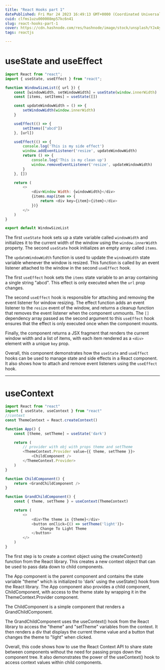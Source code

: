 ```yaml
---
title: "React Hooks part 1"
datePublished: Fri Mar 24 2023 16:49:13 GMT+0000 (Coordinated Universal Time)
cuid: clfms1uzu000008mp57kc6n41
slug: react-hooks-part-1
cover: https://cdn.hashnode.com/res/hashnode/image/stock/unsplash/YJxAy2p_ZJ4/upload/df78ea86a4af8fd461b939db918db8c1.jpeg
tags: reactjs

---
```


# useState and useEffect

```javascript
import React from "react";
import { useState, useEffect } from "react";

function WindowSizeList({ url }) {
    const [windowWidth, setWindowWidth] = useState(window.innerWidth)
    const [items, setItems] = useState([])

    const updateWindowWidth = () => {
        setWindowWidth(window.innerWidth)
    }

    useEffect(() => {
        setItems(["abcd"])
    }, [url])

    useEffect(() => {
        console.log('This is my side effect')
        window.addEventListener('resize', updateWindowWidth)
        return () => {
            console.log('This is my clean up')  
            window.removeEventListener('resize', updateWindowWidth)
        }
    }, [])

    return (
        <>
            <div>Window Width: {windowWidth}</div>
            {items.map(item => {
                return <div key={item}>{item}</div>
            })}
        </>
    )
}

export default WindowSizeList
```

The first `useState` hook sets up a state variable called `windowWidth` and initializes it to the current width of the window using the `window.innerWidth` property. The second `useState` hook initializes an empty array called `items`.

The `updateWindowWidth` function is used to update the `windowWidth` state variable whenever the window is resized. This function is called by an event listener attached to the window in the second `useEffect` hook.

The first `useEffect` hook sets the `items` state variable to an array containing a single string "abcd". This effect is only executed when the `url` prop changes.

The second `useEffect` hook is responsible for attaching and removing the event listener for window resizing. The effect function adds an event listener to the `resize` event of the window, and returns a cleanup function that removes the event listener when the component unmounts. The `[]` dependency array passed as the second argument to this `useEffect` hook ensures that the effect is only executed once when the component mounts.

Finally, the component returns a JSX fragment that renders the current window width and a list of items, with each item rendered as a `<div>` element with a unique `key` prop.

Overall, this component demonstrates how the `useState` and `useEffect` hooks can be used to manage state and side effects in a React component. It also shows how to attach and remove event listeners using the `useEffect` hook.

---

# useContext

```javascript
import React from "react"
import { useState, useContext } from "react"
//context
const ThemeContext = React.createContext()

function App() {
    const [theme, setTheme] = useState('dark')

    return (
        // provider with obj with props theme and setTheme
        <ThemeContext.Provider value={{ theme, setTheme }}>
            <ChildComponent />
        </ThemeContext.Provider>
    )
}

function ChildComponent() {
    return <GrandChildComponent />
}

function GrandChildComponent() {
    const { theme, setTheme } = useContext(ThemeContext)

    return (
        <>
            <div>The theme is {theme}</div>
            <button onClick={() => setTheme('light')}>
                Change To Light Theme
            </button>
        </>
    )
}
```

The first step is to create a context object using the createContext() function from the React library. This creates a new context object that can be used to pass data down to child components.

The App component is the parent component and contains the state variable "theme" which is initialized to 'dark' using the useState() hook from the React library. The App component also provides a child component, ChildComponent, with access to the theme state by wrapping it in the ThemeContext.Provider component.

The ChildComponent is a simple component that renders a GrandChildComponent.

The GrandChildComponent uses the useContext() hook from the React library to access the "theme" and "setTheme" variables from the context. It then renders a div that displays the current theme value and a button that changes the theme to "light" when clicked.

Overall, this code shows how to use the React Context API to share state between components without the need for passing props down the component tree. It also demonstrates the power of the useContext() hook to access context values within child components.